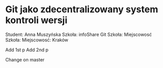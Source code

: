 # Git jako zdecentralizowany system kontroli wersji

Student: Anna Muszyńska
Szkoła: infoShare
Git
Szkoła:
Miejscowosć
Szkoła:
Miejscowosć: Kraków

Add 1st p
Add 2nd p

Change on master